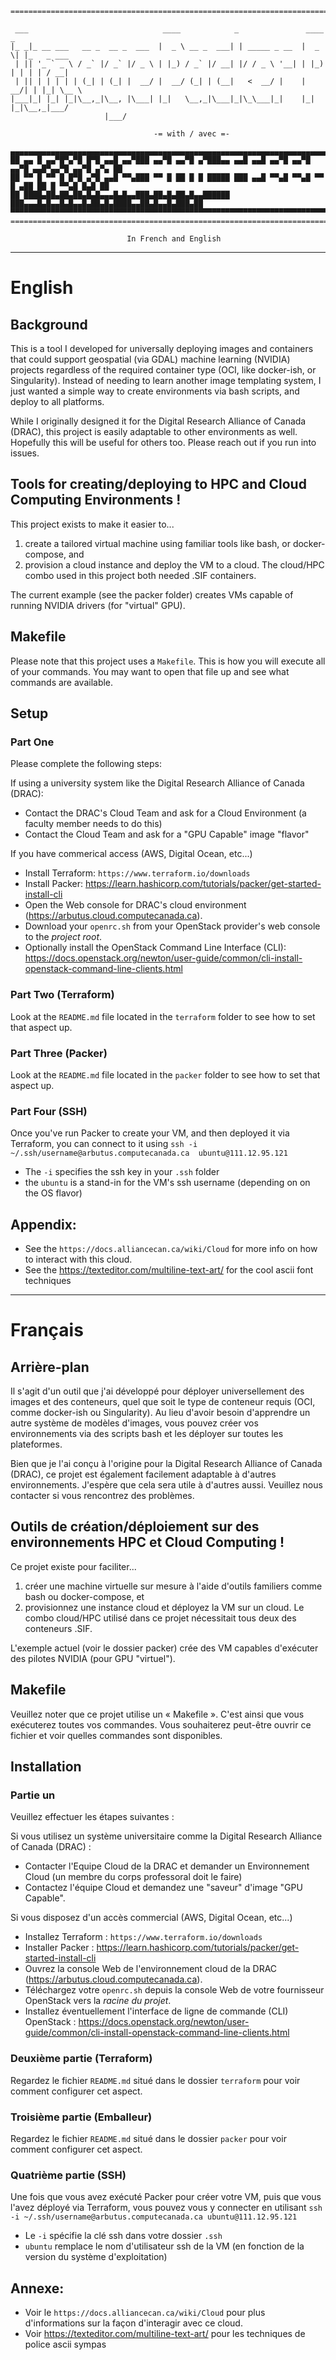 ```
==========================================================================================
 
 ___                              ____            _               ____  _           
|_ _|_ __ ___   __ _  __ _  ___  |  _ \ __ _  ___| | _____ _ __  |  _ \| |_   _ ___ 
 | || '_ ` _ \ / _` |/ _` |/ _ \ | |_) / _` |/ __| |/ / _ \ '__| | |_) | | | | / __|
 | || | | | | | (_| | (_| |  __/ |  __/ (_| | (__|   <  __/ |    |  __/| | |_| \__ \
|___|_| |_| |_|\__,_|\__, |\___| |_|   \__,_|\___|_|\_\___|_|    |_|   |_|\__,_|___/
                     |___/                                                          

                                -= with / avec =-

▄▄▄▄▄▄▄▄▄▄▄▄▄▄▄▄▄▄▄▄▄▄▄▄▄▄▄▄▄▄▄▄▄▄▄▄▄▄▄▄▄▄▄▄▄▄▄▄▄▄▄▄▄▄▄▄▄▄▄▄▄▄▄▄▄▄▄▄▄▄▄▄▄▄▄▄▄▄▄▄▄▄▄▄▄▄▄▄▄▄▄▄▄
██ ▄▄ █ ▄▄▀█▀▄▀█ █▀█ ▄▄█ ▄▄▀███ ▄▄▀█ ▄▄▀█ ▄▀███▄▄ ▄▄█ ▄▄█ ▄▄▀█ ▄▄▀█ ▄▄▀█ ▄▄█▀▄▄▀█ ▄▄▀█ ▄▀▄ ██
██ ▀▀ █ ▀▀ █ █▀█ ▄▀█ ▄▄█ ▀▀▄███ ▀▀ █ ██ █ █ █████ ███ ▄▄█ ▀▀▄█ ▀▀▄█ ▀▀ █ ▄██ ██ █ ▀▀▄█ █▄█ ██
██ ████▄██▄██▄██▄█▄█▄▄▄█▄█▄▄███▄██▄█▄██▄█▄▄██████ ███▄▄▄█▄█▄▄█▄█▄▄█▄██▄█▄████▄▄██▄█▄▄█▄███▄██
▀▀▀▀▀▀▀▀▀▀▀▀▀▀▀▀▀▀▀▀▀▀▀▀▀▀▀▀▀▀▀▀▀▀▀▀▀▀▀▀▀▀▀▀▀▀▀▀▀▀▀▀▀▀▀▀▀▀▀▀▀▀▀▀▀▀▀▀▀▀▀▀▀▀▀▀▀▀▀▀▀▀▀▀▀▀▀▀▀▀▀▀▀
===============================================================================================
```
                              In French and English
___
# __English__

## Background
This is a tool I developed for universally deploying images and containers that could support geospatial (via GDAL) machine learning (NVIDIA) projects regardless of the required container type (OCI, like docker-ish, or Singularity). Instead of needing to learn another image templating system, I just wanted a simple way to create environments via bash scripts, and deploy to all platforms. 

While I originally designed it for the Digital Research Alliance of Canada (DRAC), this project is easily adaptable to other environments as well. Hopefully this will be useful for others too. Please reach out if you run into issues. 

## Tools for creating/deploying to HPC and Cloud Computing Environments !

This project exists to make it easier to...
1) create a tailored virtual machine using familiar tools like bash, or docker-compose, and 
2) provision a cloud instance and deploy the VM to a cloud. The cloud/HPC combo used in this project both needed .SIF containers.

The current example (see the packer folder) creates VMs capable of running NVIDIA drivers (for "virtual" GPU).

## Makefile
Please note that this project uses a `Makefile`. This is how you will execute all of your commands. You may want to open that file up and see what commands are available.

## Setup

### Part One

Please complete the following steps:

If using a university system like the Digital Research Alliance of Canada (DRAC):
- Contact the DRAC's Cloud Team and ask for a Cloud Environment (a faculty member needs to do this)
- Contact the Cloud Team and ask for a "GPU Capable" image "flavor"

If you have commerical access (AWS, Digital Ocean, etc...)
- Install Terraform: `https://www.terraform.io/downloads`
- Install Packer: https://learn.hashicorp.com/tutorials/packer/get-started-install-cli
- Open the Web console for DRAC's cloud environment (https://arbutus.cloud.computecanada.ca).
- Download your `openrc.sh` from your OpenStack provider's web console to the <i>project root</i>.
- Optionally install the OpenStack Command Line Interface (CLI): https://docs.openstack.org/newton/user-guide/common/cli-install-openstack-command-line-clients.html

### Part Two (Terraform)

Look at the `README.md` file located in the `terraform` folder to see how to set that aspect up.

### Part Three (Packer)

Look at the `README.md` file located in the `packer` folder to see how to set that aspect up.

### Part Four (SSH)

Once you've run Packer to create your VM, and then deployed it via Terraform, you can connect to it using `ssh -i ~/.ssh/username@arbutus.computecanada.ca  ubuntu@111.12.95.121`

- The `-i` specifies the ssh key in your `.ssh` folder
- the `ubuntu` is a stand-in for the VM's ssh username (depending on on the OS flavor)

## Appendix:

- See the `https://docs.alliancecan.ca/wiki/Cloud` for more info on how to interact with this cloud.
- See the https://texteditor.com/multiline-text-art/ for the cool ascii font techniques

___
# __Français__

## Arrière-plan
Il s'agit d'un outil que j'ai développé pour déployer universellement des images et des conteneurs, quel que soit le type de conteneur requis (OCI, comme docker-ish ou Singularity). Au lieu d'avoir besoin d'apprendre un autre système de modèles d'images, vous pouvez créer vos environnements via des scripts bash et les déployer sur toutes les plateformes.

Bien que je l'ai conçu à l'origine pour la Digital Research Alliance of Canada (DRAC), ce projet est également facilement adaptable à d'autres environnements. J'espère que cela sera utile à d'autres aussi. Veuillez nous contacter si vous rencontrez des problèmes.

## Outils de création/déploiement sur des environnements HPC et Cloud Computing !

Ce projet existe pour faciliter...
1) créer une machine virtuelle sur mesure à l'aide d'outils familiers comme bash ou docker-compose, et
2) provisionnez une instance cloud et déployez la VM sur un cloud. Le combo cloud/HPC utilisé dans ce projet nécessitait tous deux des conteneurs .SIF.

L'exemple actuel (voir le dossier packer) crée des VM capables d'exécuter des pilotes NVIDIA (pour GPU "virtuel").

## Makefile
Veuillez noter que ce projet utilise un « Makefile ». C'est ainsi que vous exécuterez toutes vos commandes. Vous souhaiterez peut-être ouvrir ce fichier et voir quelles commandes sont disponibles.

## Installation

### Partie un

Veuillez effectuer les étapes suivantes :

Si vous utilisez un système universitaire comme la Digital Research Alliance of Canada (DRAC) :
- Contacter l'Equipe Cloud de la DRAC et demander un Environnement Cloud (un membre du corps professoral doit le faire)
- Contactez l'équipe Cloud et demandez une "saveur" d'image "GPU Capable".

Si vous disposez d'un accès commercial (AWS, Digital Ocean, etc...)
- Installez Terraform : `https://www.terraform.io/downloads`
- Installer Packer : https://learn.hashicorp.com/tutorials/packer/get-started-install-cli
- Ouvrez la console Web de l'environnement cloud de la DRAC (https://arbutus.cloud.computecanada.ca).
- Téléchargez votre `openrc.sh` depuis la console Web de votre fournisseur OpenStack vers la <i>racine du projet</i>.
- Installez éventuellement l'interface de ligne de commande (CLI) OpenStack : https://docs.openstack.org/newton/user-guide/common/cli-install-openstack-command-line-clients.html

### Deuxième partie (Terraform)

Regardez le fichier `README.md` situé dans le dossier `terraform` pour voir comment configurer cet aspect.

### Troisième partie (Emballeur)

Regardez le fichier `README.md` situé dans le dossier `packer` pour voir comment configurer cet aspect.

### Quatrième partie (SSH)

Une fois que vous avez exécuté Packer pour créer votre VM, puis que vous l'avez déployé via Terraform, vous pouvez vous y connecter en utilisant `ssh -i ~/.ssh/username@arbutus.computecanada.ca ubuntu@111.12.95.121`

- Le `-i` spécifie la clé ssh dans votre dossier `.ssh`
- `ubuntu` remplace le nom d'utilisateur ssh de la VM (en fonction de la version du système d'exploitation)

## Annexe:

- Voir le `https://docs.alliancecan.ca/wiki/Cloud` pour plus d'informations sur la façon d'interagir avec ce cloud.
- Voir https://texteditor.com/multiline-text-art/ pour les techniques de police ascii sympas